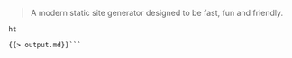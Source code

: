 > A modern static site generator designed to be fast, fun and friendly.

```
ht
```

```
{{> output.md}}```


